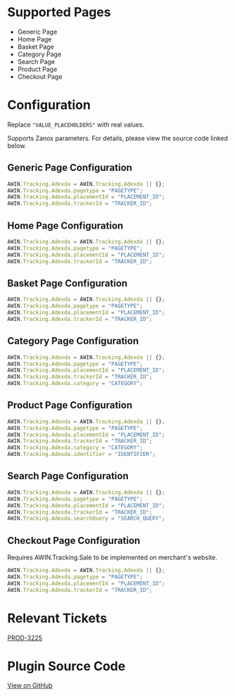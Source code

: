 
# Supported Pages

- Generic Page
- Home Page
- Basket Page
- Category Page
- Search Page
- Product Page
- Checkout Page

# Configuration

Replace `"VALUE_PLACEHOLDERS"` with real values.

Supports Zanox parameters. For details, please view the source code
linked below.

## Generic Page Configuration

``` javascript
AWIN.Tracking.Adexda = AWIN.Tracking.Adexda || {};
AWIN.Tracking.Adexda.pagetype = "PAGETYPE";
AWIN.Tracking.Adexda.placementId = "PLACEMENT_ID";
AWIN.Tracking.Adexda.trackerId = "TRACKER_ID";
```



## Home Page Configuration

``` javascript
AWIN.Tracking.Adexda = AWIN.Tracking.Adexda || {};
AWIN.Tracking.Adexda.pagetype = "PAGETYPE";
AWIN.Tracking.Adexda.placementId = "PLACEMENT_ID";
AWIN.Tracking.Adexda.trackerId = "TRACKER_ID";
```



## Basket Page Configuration

``` javascript
AWIN.Tracking.Adexda = AWIN.Tracking.Adexda || {};
AWIN.Tracking.Adexda.pagetype = "PAGETYPE";
AWIN.Tracking.Adexda.placementId = "PLACEMENT_ID";
AWIN.Tracking.Adexda.trackerId = "TRACKER_ID";
```



## Category Page Configuration

``` javascript
AWIN.Tracking.Adexda = AWIN.Tracking.Adexda || {};
AWIN.Tracking.Adexda.pagetype = "PAGETYPE";
AWIN.Tracking.Adexda.placementId = "PLACEMENT_ID";
AWIN.Tracking.Adexda.trackerId = "TRACKER_ID";
AWIN.Tracking.Adexda.category = "CATEGORY";
```



## Product Page Configuration

``` javascript
AWIN.Tracking.Adexda = AWIN.Tracking.Adexda || {};
AWIN.Tracking.Adexda.pagetype = "PAGETYPE";
AWIN.Tracking.Adexda.placementId = "PLACEMENT_ID";
AWIN.Tracking.Adexda.trackerId = "TRACKER_ID";
AWIN.Tracking.Adexda.category = "CATEGORY";
AWIN.Tracking.Adexda.identifier = "IDENTIFIER";
```



## Search Page Configuration

``` javascript
AWIN.Tracking.Adexda = AWIN.Tracking.Adexda || {};
AWIN.Tracking.Adexda.pagetype = "PAGETYPE";
AWIN.Tracking.Adexda.placementId = "PLACEMENT_ID";
AWIN.Tracking.Adexda.trackerId = "TRACKER_ID";
AWIN.Tracking.Adexda.searchQuery = "SEARCH_QUERY";
```



## Checkout Page Configuration

Requires AWIN.Tracking.Sale to be implemented on merchant's website.

``` javascript
AWIN.Tracking.Adexda = AWIN.Tracking.Adexda || {};
AWIN.Tracking.Adexda.pagetype = "PAGETYPE";
AWIN.Tracking.Adexda.placementId = "PLACEMENT_ID";
AWIN.Tracking.Adexda.trackerId = "TRACKER_ID";
```



# Relevant Tickets

[PROD-3225](https://jira.awin.com/browse/PROD-3225)

# Plugin Source Code

[View on
GitHub](https://github.com/awin/awin-tracking/blob/master/web/thirdparty/adexda.js)